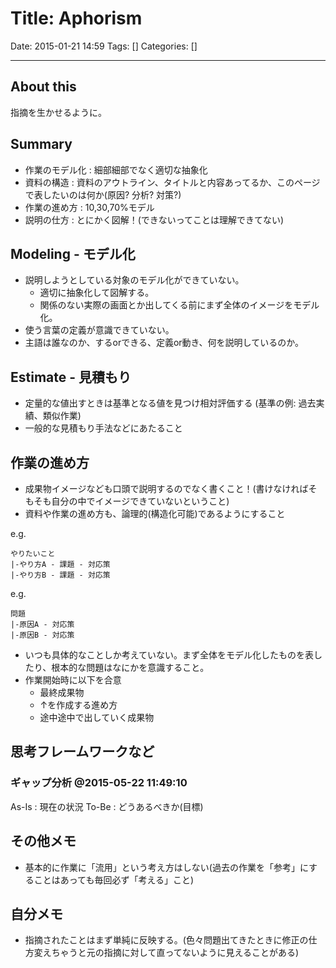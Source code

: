 # Title: Aphorism

Date: 2015-01-21 14:59
Tags: []
Categories: []

---
## About this

指摘を生かせるように。

## Summary

* 作業のモデル化 : 細部細部でなく適切な抽象化
* 資料の構造     : 資料のアウトライン、タイトルと内容あってるか、このページで表したいのは何か(原因? 分析? 対策?)
* 作業の進め方   : 10,30,70%モデル
* 説明の仕方     : とにかく図解！(できないってことは理解できてない)

## Modeling - モデル化

* 説明しようとしている対象のモデル化ができていない。
	* 適切に抽象化して図解する。
	* 関係のない実際の画面とか出してくる前にまず全体のイメージをモデル化。
* 使う言葉の定義が意識できていない。
* 主語は誰なのか、するorできる、定義or動き、何を説明しているのか。

## Estimate - 見積もり

* 定量的な値出すときは基準となる値を見つけ相対評価する (基準の例: 過去実績、類似作業)
* 一般的な見積もり手法などにあたること

## 作業の進め方

* 成果物イメージなども口頭で説明するのでなく書くこと！(書けなければそもそも自分の中でイメージできていないということ)
* 資料や作業の進め方も、論理的(構造化可能)であるようにすること

e.g.

	やりたいこと
	|-やり方A - 課題 - 対応策
	|-やり方B - 課題 - 対応策
e.g.

	問題
	|-原因A - 対応策
	|-原因B - 対応策

* いつも具体的なことしか考えていない。まず全体をモデル化したものを表したり、根本的な問題はなにかを意識すること。
* 作業開始時に以下を合意
	* 最終成果物
	* ↑を作成する進め方
	* 途中途中で出していく成果物

## 思考フレームワークなど

### ギャップ分析 @2015-05-22 11:49:10

As-Is : 現在の状況
To-Be : どうあるべきか(目標)

## その他メモ

* 基本的に作業に「流用」という考え方はしない(過去の作業を「参考」にすることはあっても毎回必ず「考える」こと)

## 自分メモ

* 指摘されたことはまず単純に反映する。(色々問題出てきたときに修正の仕方変えちゃうと元の指摘に対して直ってないように見えることがある)

